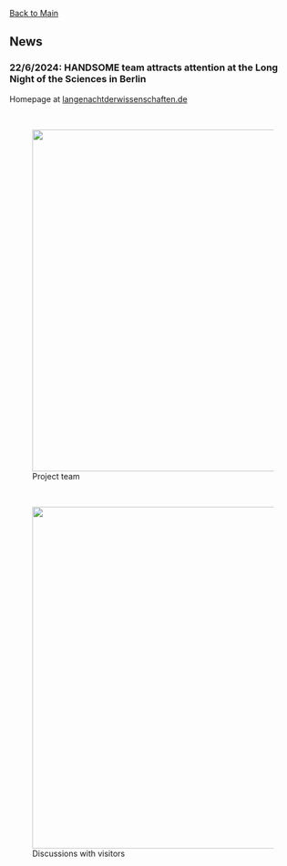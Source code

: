 [Back to Main](https://poc-handsome.github.io)

## News

### 22/6/2024: HANDSOME team attracts attention at the Long Night of the Sciences in Berlin

Homepage at [langenachtderwissenschaften.de](https://www.langenachtderwissenschaften.de/englisch)

<br>
<figure>
  <img src="https://poc-handsome.github.io/news-04/LNDW1.jpg" width=600>
  <figcaption>Project team</figcaption>
</figure>

<br>

<figure>
  <img src="https://poc-handsome.github.io/news-04/LNDW2.jpg" width=600>
  <figcaption>Discussions with visitors</figcaption>
</figure>



